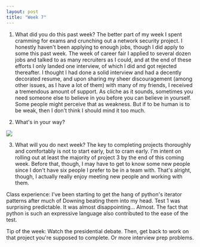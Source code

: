 ```yaml
---
layout: post
title: "Week 7"
---
```


1. What did you do this past week?
The better part of my week I spent cramming for exams and crunching out a network security project. I honestly haven't been applying to enough jobs, though I did apply to some this past week. The week of career fair I applied to several dozen jobs and talked to as many recruiters as I could, and at the end of these efforts I only landed one interview, of which I did and got rejected thereafter. I thought I had done a solid interview and had a decently decorated resume, and upon sharing my sheer discouragement (among other issues, as I have a lot of them) with many of my friends, I received a tremendous amount of support. As cliche as it sounds, sometimes you need someone else to believe in you before you can believe in yourself. Some people might perceive that as weakness. But if to be human is to be weak, then I don't think I should mind it too much.

2. What's in your way?
<img src="https://cdn.meme.am/instances/500x/72299391.jpg" />

3. What will you do next week?
The key to completing projects thoroughly and comfortably is not to start early, but to cram early. I'm intent on rolling out at least the majority of project 3 by the end of this coming week. Before that, though, I may have to get to know some new people since I don't have six people I prefer to be in a team with. That's alright, though, I actually really enjoy meeting new people and working with them.

Class experience: 
I've been starting to get the hang of python's iterator patterns after much of Downing beating them into my head. Test 1 was surprising predictable. It was almost disappointing... Almost. The fact that python is such an expressive language also contributed to the ease of the test.

Tip of the week: Watch the presidential debate. Then, get back to work on that project you're supposed to complete. Or more interview prep problems.